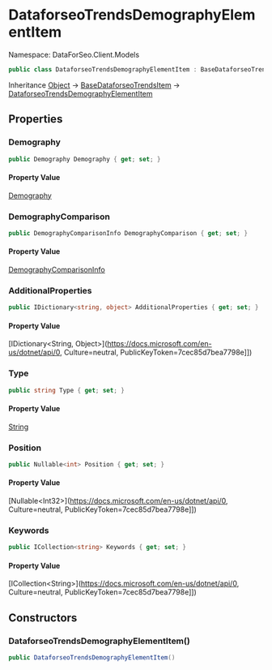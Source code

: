 # DataforseoTrendsDemographyElementItem

Namespace: DataForSeo.Client.Models

```csharp
public class DataforseoTrendsDemographyElementItem : BaseDataforseoTrendsItem
```

Inheritance [Object](https://docs.microsoft.com/en-us/dotnet/api/Object) → [BaseDataforseoTrendsItem](./BaseDataforseoTrendsItem.md) → [DataforseoTrendsDemographyElementItem](./DataforseoTrendsDemographyElementItem.md)

## Properties

### **Demography**

```csharp
public Demography Demography { get; set; }
```

#### Property Value

[Demography](./Demography.md)<br>

### **DemographyComparison**

```csharp
public DemographyComparisonInfo DemographyComparison { get; set; }
```

#### Property Value

[DemographyComparisonInfo](./DemographyComparisonInfo.md)<br>

### **AdditionalProperties**

```csharp
public IDictionary<string, object> AdditionalProperties { get; set; }
```

#### Property Value

[IDictionary&lt;String, Object&gt;](https://docs.microsoft.com/en-us/dotnet/api/0, Culture=neutral, PublicKeyToken=7cec85d7bea7798e]])<br>

### **Type**

```csharp
public string Type { get; set; }
```

#### Property Value

[String](https://docs.microsoft.com/en-us/dotnet/api/String)<br>

### **Position**

```csharp
public Nullable<int> Position { get; set; }
```

#### Property Value

[Nullable&lt;Int32&gt;](https://docs.microsoft.com/en-us/dotnet/api/0, Culture=neutral, PublicKeyToken=7cec85d7bea7798e]])<br>

### **Keywords**

```csharp
public ICollection<string> Keywords { get; set; }
```

#### Property Value

[ICollection&lt;String&gt;](https://docs.microsoft.com/en-us/dotnet/api/0, Culture=neutral, PublicKeyToken=7cec85d7bea7798e]])<br>

## Constructors

### **DataforseoTrendsDemographyElementItem()**

```csharp
public DataforseoTrendsDemographyElementItem()
```

